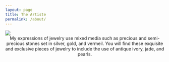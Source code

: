 ```yaml
---
layout: page
title: The Artiste
permalink: /about/
---
```

<img src="http://image.jimcdn.com/app/cms/image/transf/dimension=205x10000:mode=fitin:format=jpg/path/s512c6eb66f42e42a/image/i27797202baad0423/version/1352751338/image.jpg">
<center>My expressions of jewelry use mixed media such as precious and
semi-precious stones set in silver, gold, and vermeil.
You will find these exquisite and exclusive pieces
of jewelry to include the use of antique ivory,
jade, and pearls.</center
